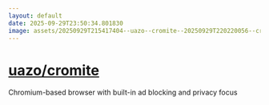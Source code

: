 ```yaml
---
layout: default
date: 2025-09-29T23:50:34.801830
image: assets/20250929T215417404--uazo--cromite--20250929T220220056--cropped.png
---
```


# [uazo/cromite](https://github.com/uazo/cromite)

Chromium-based browser with built-in ad blocking and privacy focus
